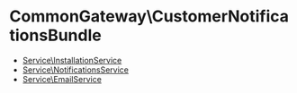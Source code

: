 # CommonGateway\CustomerNotificationsBundle

* [Service\InstallationService](Service/InstallationService.md) 
* [Service\NotificationsService](Service/NotificationsService.md) 
* [Service\EmailService](Service/EmailService.md) 
